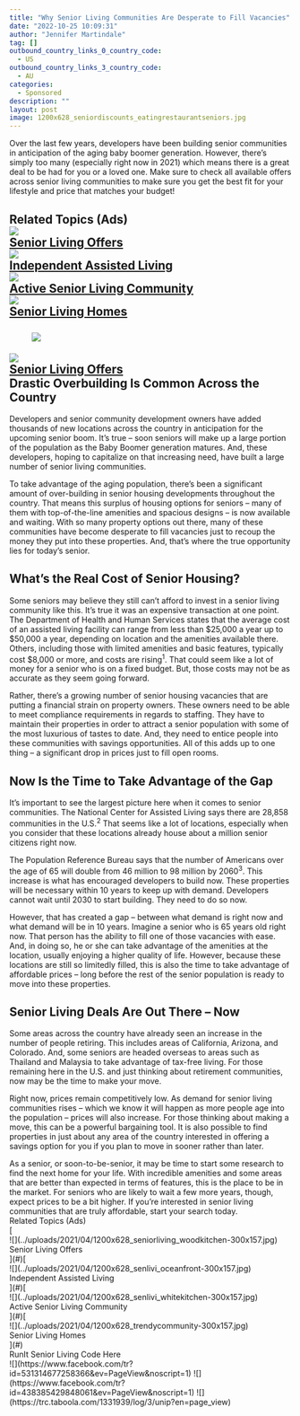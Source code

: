 ```yaml
---
title: "Why Senior Living Communities Are Desperate to Fill Vacancies"
date: "2022-10-25 10:09:31"
author: "Jennifer Martindale"
tag: []
outbound_country_links_0_country_code:
  - US
outbound_country_links_3_country_code:
  - AU
categories:
  - Sponsored
description: ""
layout: post
image: 1200x628_seniordiscounts_eatingrestaurantseniors.jpg
---
```


Over the last few years, developers have been building senior communities in anticipation of the aging baby boomer generation. However, there’s simply too many (especially right now in 2021) which means there is a great deal to be had for you or a loved one. Make sure to check all available offers across senior living communities to make sure you get the best fit for your lifestyle and price that matches your budget!

## <div class="f14"><label>Related Topics (Ads)</label></div><div class="cta-btn-wrap" data-mobile-sponsoredads="no">[<div class="cta-imagecover">![](../uploads/2021/04/1080x1080_seniorliving_woodkitchen-300x300.jpg)</div><div class="cta-textcover"><city></city> Senior Living Offers</div>](#)[<div class="cta-imagecover">![](../uploads/2021/04/1080x1080_senlivi_oceanfront-300x300.jpg)</div><div class="cta-textcover">Independent Assisted Living</div>](#)[<div class="cta-imagecover">![](../uploads/2021/04/1080x1080_senlivi_whitekitchen-300x300.jpg)</div><div class="cta-textcover">Active Senior Living Community</div>](#)[<div class="cta-imagecover">![](../uploads/2021/04/1080x1080_trendycommunity-300x300.jpg)</div><div class="cta-textcover">Senior Living Homes</div>](#)</div><figure class="wp-block-image" style="margin-top:25px">![](http://moderntips.com/wp-content/uploads/2018/01/1200x628_seniordiscounts_eatingrestaurantseniors.jpg)</figure><div class="mobile-cta-wrap"><div class="cta-btn-wrap" data-mobile-sponsoredads="yes">[<div class="cta-imagecover">![](../uploads/2021/04/1080x1080_seniorliving_woodkitchen-300x300.jpg)</div><div class="cta-textcover"><city></city> Senior Living Offers</div>](#)</div>**Drastic Overbuilding Is Common Across the Country**

Developers and senior community development owners have added thousands of new locations across the country in anticipation for the upcoming senior boom. It’s true – soon seniors will make up a large portion of the population as the Baby Boomer generation matures. And, these developers, hoping to capitalize on that increasing need, have built a large number of senior living communities.

To take advantage of the aging population, there’s been a significant amount of over-building in senior housing developments throughout the country. That means this surplus of housing options for seniors – many of them with top-of-the-line amenities and spacious designs – is now available and waiting. With so many property options out there, many of these communities have become desperate to fill vacancies just to recoup the money they put into these properties. And, that’s where the true opportunity lies for today’s senior.

## **What’s the Real Cost of Senior Housing?**

Some seniors may believe they still can’t afford to invest in a senior living community like this. It’s true it was an expensive transaction at one point. The Department of Health and Human Services states that the average cost of an assisted living facility can range from less than $25,000 a year up to $50,000 a year, depending on location and the amenities available there. Others, including those with limited amenities and basic features, typically cost $8,000 or more, and costs are rising<sup>1</sup>. That could seem like a lot of money for a senior who is on a fixed budget. But, those costs may not be as accurate as they seem going forward.

Rather, there’s a growing number of senior housing vacancies that are putting a financial strain on property owners. These owners need to be able to meet compliance requirements in regards to staffing. They have to maintain their properties in order to attract a senior population with some of the most luxurious of tastes to date. And, they need to entice people into these communities with savings opportunities. All of this adds up to one thing – a significant drop in prices just to fill open rooms.

## **Now Is the Time to Take Advantage of the Gap**

It’s important to see the largest picture here when it comes to senior communities. The National Center for Assisted Living says there are 28,858 communities in the U.S.<sup>2</sup> That seems like a lot of locations, especially when you consider that these locations already house about a million senior citizens right now.

The Population Reference Bureau says that the number of Americans over the age of 65 will double from 46 million to 98 million by 2060<sup>3</sup>. This increase is what has encouraged developers to build now. These properties will be necessary within 10 years to keep up with demand. Developers cannot wait until 2030 to start building. They need to do so now.

However, that has created a gap – between what demand is right now and what demand will be in 10 years. Imagine a senior who is 65 years old right now. That person has the ability to fill one of those vacancies with ease. And, in doing so, he or she can take advantage of the amenities at the location, usually enjoying a higher quality of life. However, because these locations are still so limitedly filled, this is also the time to take advantage of affordable prices – long before the rest of the senior population is ready to move into these properties.

## **Senior Living Deals Are Out There – Now**

Some areas across the country have already seen an increase in the number of people retiring. This includes areas of California, Arizona, and Colorado. And, some seniors are headed overseas to areas such as Thailand and Malaysia to take advantage of tax-free living. For those remaining here in the U.S. and just thinking about retirement communities, now may be the time to make your move.

Right now, prices remain competitively low. As demand for senior living communities rises – which we know it will happen as more people age into the population – prices will also increase. For those thinking about making a move, this can be a powerful bargaining tool. It is also possible to find properties in just about any area of the country interested in offering a savings option for you if you plan to move in sooner rather than later.

</div>As a senior, or soon-to-be-senior, it may be time to start some research to find the next home for your life. With incredible amenities and some areas that are better than expected in terms of features, this is the place to be in the market. For seniors who are likely to wait a few more years, though, expect prices to be a bit higher. If you’re interested in senior living communities that are truly affordable, start your search today.

<div class="f14"><label>Related Topics (Ads)</label></div><div class="cta-btn-wrap" data-mobile-sponsoredads="no">[<div class="cta-imagefull">![](../uploads/2021/04/1200x628_seniorliving_woodkitchen-300x157.jpg)</div><div class="cta-textfull"><city></city> Senior Living Offers</div>](#)[<div class="cta-imagefull">![](../uploads/2021/04/1200x628_senlivi_oceanfront-300x157.jpg)</div><div class="cta-textfull">Independent Assisted Living</div>](#)[<div class="cta-imagefull">![](../uploads/2021/04/1200x628_senlivi_whitekitchen-300x157.jpg)</div><div class="cta-textfull">Active Senior Living Community</div>](#)[<div class="cta-imagefull">![](../uploads/2021/04/1200x628_trendycommunity-300x157.jpg)</div><div class="cta-textfull">Senior Living Homes</div>](#)</div><div class="ad-hide">RunIt Senior Living Code Here</div>  <script>
!function(f,b,e,v,n,t,s){if(f.fbq)return;n=f.fbq=function(){n.callMethod?
n.callMethod.apply(n,arguments):n.queue.push(arguments)};if(!f._fbq)f._fbq=n;
n.push=n;n.loaded=!0;n.version='2.0';n.queue=[];t=b.createElement(e);t.async=!0;
t.src=v;s=b.getElementsByTagName(e)[0];s.parentNode.insertBefore(t,s)}(window,
document,'script','https://connect.facebook.net/en_US/fbevents.js');
fbq('init', '531314677258366'); // Insert your pixel ID here.
fbq('track', 'PageView');
</script> <noscript>![](https://www.facebook.com/tr?id=531314677258366&ev=PageView&noscript=1)</noscript>   <script>
!function(f,b,e,v,n,t,s){if(f.fbq)return;n=f.fbq=function(){n.callMethod?
n.callMethod.apply(n,arguments):n.queue.push(arguments)};if(!f._fbq)f._fbq=n;
n.push=n;n.loaded=!0;n.version='2.0';n.queue=[];t=b.createElement(e);t.async=!0;
t.src=v;s=b.getElementsByTagName(e)[0];s.parentNode.insertBefore(t,s)}(window,
document,'script','https://connect.facebook.net/en_US/fbevents.js');
fbq('init', '438385429848061'); // Insert your pixel ID here.
fbq('track', 'PageView');
</script> <noscript>![](https://www.facebook.com/tr?id=438385429848061&ev=PageView&noscript=1)</noscript>    <script type="application/javascript">(function(w,d,t,r,u){w[u]=w[u]||[];w[u].push({'projectId':'10000','properties':{'pixelId':'10029827'}});var s=d.createElement(t);s.src=r;s.async=true;s.onload=s.onreadystatechange=function(){var y,rs=this.readyState,c=w[u];if(rs&&rs!="complete"&&rs!="loaded"){return}try{y=YAHOO.ywa.I13N.fireBeacon;w[u]=[];w[u].push=function(p){y([p])};y(c)}catch(e){}};var scr=d.getElementsByTagName(t)[0],par=scr.parentNode;par.insertBefore(s,scr)})(window,document,"script","https://s.yimg.com/wi/ytc.js","dotq");</script>   <script type="text/javascript">
  window._tfa = window._tfa || [];
  window._tfa.push({notify: 'event', name: 'page_view', id: 1331939});
  !function (t, f, a, x) {
         if (!document.getElementById(x)) {
            t.async = 1;t.src = a;t.id=x;f.parentNode.insertBefore(t, f);
         }
  }(document.createElement('script'),
  document.getElementsByTagName('script')[0],
  '//cdn.taboola.com/libtrc/unip/1331939/tfa.js',
  'tb_tfa_script');
</script> <noscript> ![](https://trc.taboola.com/1331939/log/3/unip?en=page_view) </noscript>   <script>
    fbq('track', 'ViewContent', {
        currency: 'USD'
    });
</script> <script type="text/javascript">
    function runIt() {
        fbq('track', 'AddToCart', {
            currency: 'USD',
            content_name: 'seniorliving'
        });

        window.dotq = window.dotq || [];
        window.dotq.push(
        {
            'projectId': '10000',
            'properties': {
                'pixelId': '10029827',
                'qstrings': {
                    'et': 'custom',
                    'ea': 'click',
                    'ec': 'addtocart',
                    'el': 'seniorliving'
                }
        } } );
    _tfa.push({notify: 'event', name: 'add_to_cart', id: 1331939});
    }

</script>
